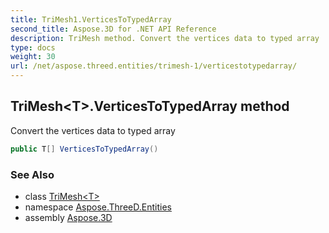 ```yaml
---
title: TriMesh1.VerticesToTypedArray
second_title: Aspose.3D for .NET API Reference
description: TriMesh method. Convert the vertices data to typed array
type: docs
weight: 30
url: /net/aspose.threed.entities/trimesh-1/verticestotypedarray/
---
```

## TriMesh&lt;T&gt;.VerticesToTypedArray method

Convert the vertices data to typed array

```csharp
public T[] VerticesToTypedArray()
```

### See Also

* class [TriMesh&lt;T&gt;](../)
* namespace [Aspose.ThreeD.Entities](../../trimesh-1/)
* assembly [Aspose.3D](../../../)


